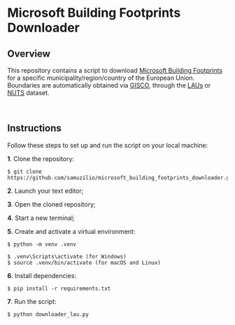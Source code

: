 # Microsoft Building Footprints Downloader
## Overview
This repository contains a script to download [Microsoft Building Footprints](https://github.com/microsoft/GlobalMLBuildingFootprints) for a specific municipality/region/country of the European Union. Boundaries are automatically obtained via [GISCO](https://ec.europa.eu/eurostat/web/gisco), through the [LAUs](https://ec.europa.eu/eurostat/web/gisco/geodata/reference-data/administrative-units-statistical-units/lau) or [NUTS](https://ec.europa.eu/eurostat/web/gisco/geodata/reference-data/administrative-units-statistical-units/nuts) dataset.

<br>

## Instructions
Follow these steps to set up and run the script on your local machine:

**1**. Clone the repository:
```
$ git clone https://github.com/samuzilio/microsoft_building_footprints_downloader.git
```
**2**. Launch your text editor;

**3**. Open the cloned repository;

**4**. Start a new terminal;

**5**. Create and activate a virtual environment:
```
$ python -m venv .venv
```
```
$ .venv\Scripts\activate (for Windows)
$ source .venv/bin/activate (for macOS and Linux)
```
**6**. Install dependencies:
```
$ pip install -r requirements.txt
```
**7**. Run the script:
```
$ python downloader_lau.py
```
